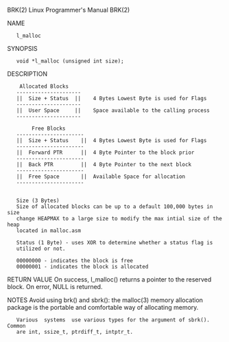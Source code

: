 BRK(2)                     Linux Programmer's Manual                    BRK(2)

NAME

       l_malloc

SYNOPSIS

       void *l_malloc (unsigned int size);
       
DESCRIPTION

        Allocated Blocks
       ---------------------
       ||  Size + Status  ||    4 Bytes Lowest Byte is used for Flags
       ---------------------
       ||  User Space     ||    Space available to the calling process
       ---------------------
       
            Free Blocks
       ----------------------
       ||  Size + Status    ||  4 Bytes Lowest Byte is used for Flags
       ----------------------
       ||  Forward PTR      ||  4 Byte Pointer to the block prior
       ----------------------
       ||  Back PTR         ||  4 Byte Pointer to the next block
       ----------------------
       ||  Free Space       ||  Available Space for allocation
       ----------------------
       
       
       Size (3 Bytes)
       Size of allocated blocks can be up to a default 100,000 bytes in size 
       change HEAPMAX to a large size to modify the max intial size of the heap 
       located in malloc.asm
       
       Status (1 Byte) - uses XOR to determine whether a status flag is
       utilized or not.
       
       00000000 - indicates the block is free
       00000001 - indicates the block is allocated
       
 
 RETURN VALUE
       On success, l_malloc() returns a pointer to the reserved block.  On 
       error, NULL is returned.
       
 NOTES
       Avoid using brk() and sbrk(): the malloc(3) memory  allocation  package
       is the portable and comfortable way of allocating memory.

       Various  systems  use various types for the argument of sbrk().  Common
       are int, ssize_t, ptrdiff_t, intptr_t.
